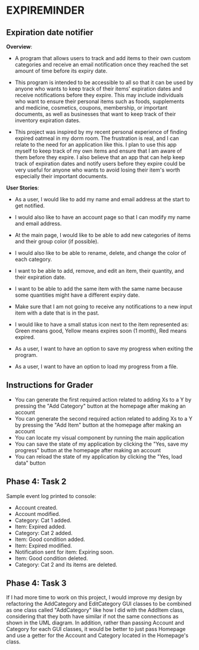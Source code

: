 # EXPIREMINDER

## Expiration date notifier

**Overview**:
- A program that allows users to track and add items to their own custom categories
  and receive an email notification once they reached the set amount of time before its expiry date.

- This program is intended to be accessible to all so that it can be used by anyone who wants to keep track of their 
items' expiration dates and receive notifications before they expire. This may include individuals who want to ensure 
their personal items such as foods, supplements and medicine, cosmetics, coupons, membership, or important documents, 
as well as businesses that want to keep track of their inventory expiration dates.

- This project was inspired by my recent personal experience of finding expired oatmeal in my dorm room.
The frustration is real, and I can relate to the need for an application like this. 
I plan to use this app myself to keep track of my own items and ensure that I am aware of them before they expire.
I also believe that an app that can help keep track of expiration dates and notify users before they expire could be 
very useful for anyone who wants to avoid losing their item's worth especially their important documents.

**User Stories**:
- As a user, I would like to add my name and email address at the start to get notified.
- I would also like to have an account page so that I can modify my name and email address.
- At the main page, I would like to be able to add new categories of items and their group color (if possible).
- I would also like to be able to rename, delete, and change the color of each category.
- I want to be able to add, remove, and edit an item, their quantity, and their expiration date.
- I want to be able to add the same item with the same name because some quantities might have a different expiry date.
- Make sure that I am not going to receive any notifications to a new input item with a date that is in the past.
- I would like to have a small status icon next to the item represented as: Green means good, 
Yellow means expires soon (1 month), Red means expired.

- As a user, I want to have an option to save my progress when exiting the program.
- As a user, I want to have an option to load my progress from a file.

## Instructions for Grader

- You can generate the first required action related to adding Xs to a Y by pressing the "Add Category" button at the 
homepage after making an account
- You can generate the second required action related to adding Xs to a Y by pressing the "Add Item" button at the 
homepage after making an account
- You can locate my visual component by running the main application
- You can save the state of my application by clicking the "Yes, save my progress" button at the homepage after making
an account
- You can reload the state of my application by clicking the "Yes, load data" button

## Phase 4: Task 2
Sample event log printed to console:
  - Account created.
  - Account modified.
  - Category: Cat 1 added.
  - Item: Expired added.
  - Category: Cat 2 added.
  - Item: Good condition added.
  - Item: Expired modified.
  - Notification sent for item: Expiring soon.
  - Item: Good condition deleted.
  - Category: Cat 2 and its items are deleted.

## Phase 4: Task 3
If I had more time to work on this project, I would improve my design by refactoring the AddCategory and EditCategory 
GUI classes to be combined as one class called "AddCategory" like how I did with the AddItem class, considering that 
they both have similar if not the same connections as shown in the UML diagram. In addition, rather than passing Account 
and Category for each GUI classes, it would be better to just pass Homepage and use a getter for the Account and 
Category located in the Homepage's class.